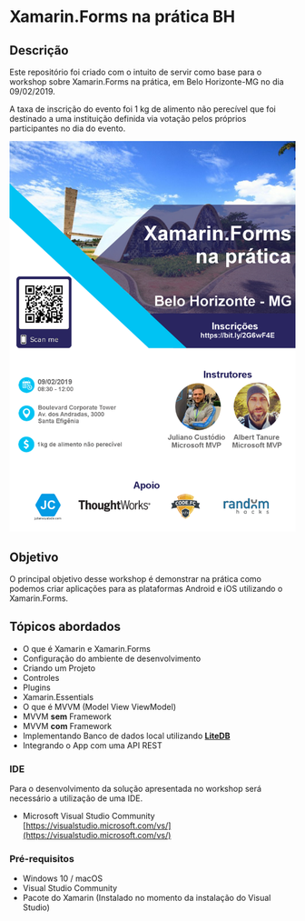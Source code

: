 # Xamarin.Forms na prática BH

## Descrição
Este repositório foi criado com o intuito de servir como base para o workshop sobre Xamarin.Forms na prática, em Belo Horizonte-MG no dia 09/02/2019.

A taxa de inscrição do evento foi 1 kg de alimento não perecível que foi destinado a uma instituição definida via votação pelos próprios participantes no dia do evento.


![Folder do evento](/img/folder.png)


## Objetivo
O principal objetivo desse workshop é demonstrar na prática como podemos criar aplicações para as plataformas Android e iOS utilizando o Xamarin.Forms.

## Tópicos abordados
- O que é Xamarin e Xamarin.Forms
- Configuração do ambiente de desenvolvimento
- Criando um Projeto
- Controles
- Plugins
- Xamarin.Essentials
- O que é MVVM (Model View ViewModel)
- MVVM **sem** Framework
- MVVM **com** Framework
- Implementando Banco de dados local utilizando **[LiteDB](http://www.litedb.org/)**
- Integrando o App com uma API REST

### IDE

Para o desenvolvimento da solução apresentada no workshop será necessário a utilização de uma IDE. 

- Microsoft Visual Studio Community [https://visualstudio.microsoft.com/vs/](https://visualstudio.microsoft.com/vs/)

### Pré-requisitos
- Windows 10 / macOS
- Visual Studio Community
- Pacote do Xamarin (Instalado no momento da instalação do Visual Studio)

